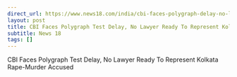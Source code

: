 ```yaml
---
direct_url: https://www.news18.com/india/cbi-faces-polygraph-delay-no-lawyer-ready-to-represent-kolkata-rape-murder-accused-9022289.html
layout: post
title: CBI Faces Polygraph Test Delay, No Lawyer Ready To Represent Kolkata Rape-Murder Accused
subtitle: News 18
tags: []
---
```


CBI Faces Polygraph Test Delay, No Lawyer Ready To Represent Kolkata Rape-Murder Accused
